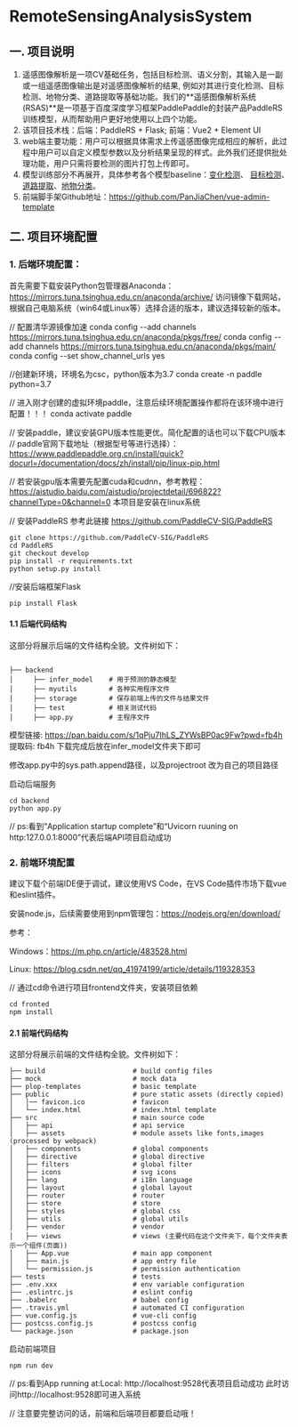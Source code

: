 # RemoteSensingAnalysisSystem
## 一. 项目说明
1. 遥感图像解析是一项CV基础任务，包括目标检测、语义分割，其输入是一副或一组遥感图像输出是对遥感图像解析的结果, 例如对其进行变化检测、目标检测、地物分类、道路提取等基础功能。我们的**遥感图像解析系统(RSAS)**是一项基于百度深度学习框架PaddlePaddle的封装产品PaddleRS训练模型，从而帮助用户更好地使用以上四个功能。
2. 该项目技术栈：后端：PaddleRS + Flask; 前端：Vue2 + Element UI
3. web端主要功能：用户可以根据具体需求上传遥感图像完成相应的解析，此过程中用户可以自定义模型参数以及分析结果呈现的样式。此外我们还提供批处理功能，用户只需将要检测的图片打包上传即可。
4. 模型训练部分不再展开，具体参考各个模型baseline：[变化检测](https://aistudio.baidu.com/aistudio/projectdetail/3684588?ticket=f89b1634de0e4e60a203d82e39558a9b&alertTip=&qq-pf-to=pcqq.group)、 [目标检测](https://aistudio.baidu.com/aistudio/projectdetail/3792609)、[道路提取](https://aistudio.baidu.com/aistudio/projectdetail/3792610)、[地物分类](https://aistudio.baidu.com/aistudio/projectdetail/3792606)。
5. 前端脚手架Github地址：https://github.com/PanJiaChen/vue-admin-template

## 二. 项目环境配置
### 1. 后端环境配置：
首先需要下载安装Python包管理器Anaconda：https://mirrors.tuna.tsinghua.edu.cn/anaconda/archive/
访问镜像下载网站，根据自己电脑系统（win64或Linux等）选择合适的版本，建议选择较新的版本。

// 配置清华源镜像加速
 conda config --add channels https://mirrors.tuna.tsinghua.edu.cn/anaconda/pkgs/free/
 conda config --add channels https://mirrors.tuna.tsinghua.edu.cn/anaconda/pkgs/main/
 conda config --set show_channel_urls yes

//创建新环境，环境名为csc，python版本为3.7
conda create -n paddle python=3.7

// 进入刚才创建的虚拟环境paddle，注意后续环境配置操作都将在该环境中进行配置！！！
conda activate paddle

// 安装paddle，建议安装GPU版本性能更优。简化配置的话也可以下载CPU版本
// paddle官网下载地址（根据型号等进行选择）：
https://www.paddlepaddle.org.cn/install/quick?docurl=/documentation/docs/zh/install/pip/linux-pip.html

// 若安装gpu版本需要先配置cuda和cudnn，参考教程：
https://aistudio.baidu.com/aistudio/projectdetail/696822?channelType=0&channel=0
本项目是安装在linux系统

// 安装PaddleRS 参考此链接 https://github.com/PaddleCV-SIG/PaddleRS
```
git clone https://github.com/PaddleCV-SIG/PaddleRS
cd PaddleRS
git checkout develop
pip install -r requirements.txt
python setup.py install
```

//安装后端框架Flask
```
pip install Flask
```
#### 1.1 后端代码结构

这部分将展示后端的文件结构全貌。文件树如下：

```
    
├── backend  
│     ├── infer_model    # 用于预测的静态模型
│     ├── myutils        # 各种实用程序文件
│     ├── storage        # 保存前端上传的文件与结果文件
│     ├── test           # 相关测试代码
│     ├── app.py         # 主程序文件
```

模型链接: https://pan.baidu.com/s/1qPju7IhLS_ZYWsBP0ac9Fw?pwd=fb4h 提取码: fb4h 下载完成后放在infer_model文件夹下即可

修改app.py中的sys.path.append路径，以及projectroot 改为自己的项目路径

启动后端服务
```
cd backend
python app.py
```
// ps:看到“Application startup complete”和“Uvicorn ruuning on http:127.0.0.1:8000”代表后端API项目启动成功


### 2. 前端环境配置
建议下载个前端IDE便于调试，建议使用VS Code，在VS Code插件市场下载vue和eslint插件。

安装node.js，后续需要使用到npm管理包：https://nodejs.org/en/download/

参考：

Windows：https://m.php.cn/article/483528.html

Linux: https://blog.csdn.net/qq_41974199/article/details/119328353


// 通过cd命令进行项目frontend文件夹，安装项目依赖
```
cd fronted
npm install
```
#### 2.1 前端代码结构

这部分将展示前端的文件结构全貌。文件树如下：

```
├── build                      # build config files
├── mock                       # mock data
├── plop-templates             # basic template
├── public                     # pure static assets (directly copied)
│   │── favicon.ico            # favicon
│   └── index.html             # index.html template
├── src                        # main source code
│   ├── api                    # api service
│   ├── assets                 # module assets like fonts,images (processed by webpack)
│   ├── components             # global components
│   ├── directive              # global directive
│   ├── filters                # global filter
│   ├── icons                  # svg icons
│   ├── lang                   # i18n language
│   ├── layout                 # global layout
│   ├── router                 # router
│   ├── store                  # store
│   ├── styles                 # global css
│   ├── utils                  # global utils
│   ├── vendor                 # vendor
│   ├── views                  # views (主要代码在这个文件夹下，每个文件夹表示一个组件(页面))
│   ├── App.vue                # main app component
│   ├── main.js                # app entry file
│   └── permission.js          # permission authentication
├── tests                      # tests
├── .env.xxx                   # env variable configuration
├── .eslintrc.js               # eslint config
├── .babelrc                   # babel config
├── .travis.yml                # automated CI configuration
├── vue.config.js              # vue-cli config
├── postcss.config.js          # postcss config
└── package.json               # package.json
```


启动前端项目
```
npm run dev
```
// ps:看到App running at:Local: http://localhost:9528代表项目启动成功
此时访问http://localhost:9528即可进入系统

// 注意要完整访问的话，前端和后端项目都要启动哦！
